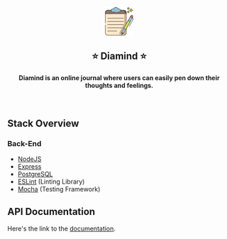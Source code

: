 <a href="" target="_blank"><p align="center">
  <img src="public/images/write_64.png" alt="MyDiary App logo">
</p></a>
<h2 align="center">⭐ Diamind ⭐</h2>
<h4 align="center">Diamind is an online journal where users can easily pen down their thoughts and feelings.</h4>
<br>

## Stack Overview

### Back-End

- [NodeJS](https://nodejs.org/en/)
- [Express](https://expressjs.com/)
- [PostgreSQL](https://www.postgresql.org/)
- [ESLint](https://eslint.org/) (Linting Library)
- [Mocha](https://mochajs.org/) (Testing Framework)


## API Documentation
Here's the link to the [documentation](http://bit.ly/mydiaryapidoc).

